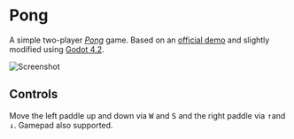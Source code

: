 # Pong

A simple two-player [_Pong_](https://en.wikipedia.org/wiki/Pong) game. Based on an [official demo](https://github.com/godotengine/godot-demo-projects/tree/master/2d/pong) and slightly modified using [Godot 4.2](https://godotengine.org/download/).

![Screenshot](https://github.com/godotengine/godot-demo-projects/blob/master/2d/pong/screenshots/pong.png?raw=true)

## Controls

Move the left paddle up and down via <kbd>W</kbd> and <kbd>S</kbd> and the right paddle via <kbd>↑</kbd>and <kbd>↓</kbd>. Gamepad also supported.
